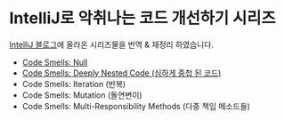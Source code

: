 # IntelliJ로 악취나는 코드 개선하기 시리즈

[IntelliJ 블로그](https://blog.jetbrains.com/idea/2017/08/code-smells-null/)에 올라온 시리즈물을 번역 & 재정리 하였습니다.  

* [Code Smells: Null](./1_NULL.md) 
* [Code Smells: Deeply Nested Code (심하게 중첩 된 코드)](./2_NESTED_CODE.md)
* Code Smells: Iteration (반복)
* Code Smells: Mutation (돌연변이)
* Code Smells: Multi-Responsibility Methods (다중 책임 메소드들)